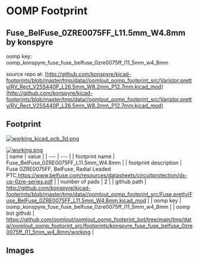 # OOMP Footprint  
## Fuse_BelFuse_0ZRE0075FF_L11.5mm_W4.8mm  by konspyre  
  
oomp key: oomp_konspyre_fuse_fuse_belfuse_0zre0075ff_l11_5mm_w4_8mm  
  
source repo at: [http://github.com/konspyre/kicad-footprints/blob/master/tmp/data//oomlout_oomp_footprint_src/Varistor.pretty/RV_Rect_V25S440P_L26.5mm_W8.2mm_P12.7mm.kicad_mod](http://github.com/konspyre/kicad-footprints/blob/master/tmp/data//oomlout_oomp_footprint_src/Varistor.pretty/RV_Rect_V25S440P_L26.5mm_W8.2mm_P12.7mm.kicad_mod)  
## Footprint  
  
[![working_kicad_pcb_3d.png](working_kicad_pcb_3d_600.png)](working_kicad_pcb_3d.png)  
  
[![working.png](working_600.png)](working.png)  
| name | value | 
| --- | --- | 
| footprint name | Fuse_BelFuse_0ZRE0075FF_L11.5mm_W4.8mm | 
| footprint description | Fuse 0ZRE0075FF, BelFuse, Radial Leaded PTC,https://www.belfuse.com/resources/datasheets/circuitprotection/ds-cp-0zre-series.pdf | 
| number of pads | 2 | 
| github path | http://github.com/konspyre/kicad-footprints/blob/master/tmp/data//oomlout_oomp_footprint_src/Fuse.pretty/Fuse_BelFuse_0ZRE0075FF_L11.5mm_W4.8mm.kicad_mod | 
| oomp key | oomp_konspyre_fuse_fuse_belfuse_0zre0075ff_l11_5mm_w4_8mm | 
| oomp bot github | https://github.com/oomlout/oomlout_oomp_footprint_bot/tree/main/tmp/data//oomlout_oomp_footprint_src/footprints/konspyre_fuse_fuse_belfuse_0zre0075ff_l11_5mm_w4_8mm/working | 
## Images  
